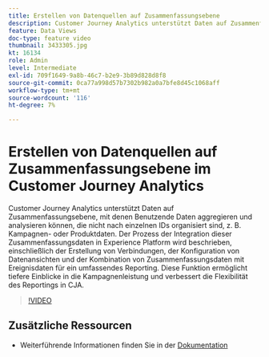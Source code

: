 ```yaml
---
title: Erstellen von Datenquellen auf Zusammenfassungsebene
description: Customer Journey Analytics unterstützt Daten auf Zusammenfassungsebene, mit denen Benutzende Daten aggregieren und analysieren können, die nicht nach einzelnen IDs organisiert sind, z. B. Kampagnen- oder Produktdaten.
feature: Data Views
doc-type: feature video
thumbnail: 3433305.jpg
kt: 16134
role: Admin
level: Intermediate
exl-id: 709f1649-9a8b-46c7-b2e9-3b89d828d8f8
source-git-commit: 0ca77a998d57b7302b982a0a7bfe8d45c1068aff
workflow-type: tm+mt
source-wordcount: '116'
ht-degree: 7%

---
```


# Erstellen von Datenquellen auf Zusammenfassungsebene im Customer Journey Analytics

Customer Journey Analytics unterstützt Daten auf Zusammenfassungsebene, mit denen Benutzende Daten aggregieren und analysieren können, die nicht nach einzelnen IDs organisiert sind, z. B. Kampagnen- oder Produktdaten. Der Prozess der Integration dieser Zusammenfassungsdaten in Experience Platform wird beschrieben, einschließlich der Erstellung von Verbindungen, der Konfiguration von Datenansichten und der Kombination von Zusammenfassungsdaten mit Ereignisdaten für ein umfassendes Reporting. Diese Funktion ermöglicht tiefere Einblicke in die Kampagnenleistung und verbessert die Flexibilität des Reportings in CJA.

>[!VIDEO](https://video.tv.adobe.com/v/3433305/?quality=12&learn=on)

## Zusätzliche Ressourcen

* Weiterführende Informationen finden Sie in der [Dokumentation](https://experienceleague.adobe.com/en/docs/analytics-platform/using/cja-dataviews/summary-data)
